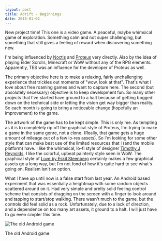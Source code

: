```yaml
---
layout: post
title: Adrift - Beginnings
date: 2015-01-02
---
```


New project time! This one is a video game. A peaceful, maybe whimsical game of exploration. Something calm and not super challenging, but something that still gives a feeling of reward when discovering something new.

I'm being influenced by [Noctis](http://en.wikipedia.org/wiki/Noctis) and [Proteus](http://www.visitproteus.com/) very directly. Also by the idea of playing Elder Scrolls, Minecraft or WoW without any of the RPG elements. Apparently, TES was an influence for the developer of Proteus as well.

The primary objective here is to make a relaxing, fairly unchallenging experience that trickles out moments of "wow, look at that". That's what I love about free roaming games and want to capture here. The second (but absolutely necessary) objective is to keep development fun. So many other projects that I've started have ground to a halt because of getting bogged down on the technical side or letting the vision get way bigger than reality. So each month is going to bring a noticeable change (hopefully an improvement) to the game.

The artwork of the game has to be kept simple. This is only me. As tempting as it is to completely rip off the graphical style of Proteus, I'm trying to make a game in the same genre, not a clone. (Really, that game gets a huge amount of mileage out of a few lo-res assets). So I'm looking for some other style that can make best use of the limited resources that I (and the mobile platform) have. I like the whimsical, lo-fi style of designer [Timothy J Reynolds](http://turnislefthome.com/). I like the colorful, upbeat painterly style seen in WoW. The graphical style of [Love by Eskil Steenberg](http://www.quelsolaar.com/love/) certainly makes a few graphical assets go a long way, but I'm not fond of how it's quite hard to see what's going on. Realism isn't an option.

What I have up until now is a false start from last year. An Android based experiment that was essentially a heightmap with some random objects scattered around on it. Had very simple and pretty solid feeling control scheme that consists of dragging on the screen with a finger to look around and tapping to start/stop walking. There wasn't much to the game, but the controls did feel solid as a rock. Unfortunately, due to a lack of direction, and a dependence on too many art assets, it ground to a halt. I will just have to go even simpler this time.

![The old Android game](/assets/20140102/oldgame.png)

The old Android game